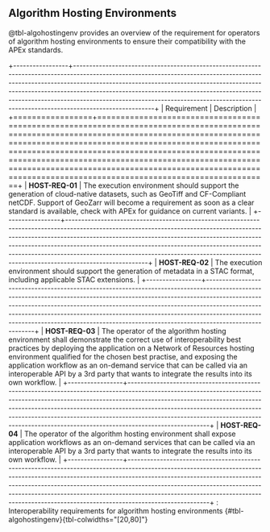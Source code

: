 ## Algorithm Hosting Environments

@tbl-algohostingenv provides an overview of the requirement for operators of algorithm hosting environments to ensure their compatibility with the APEx standards. 

+-----------------+-------------------------------------------------------------------------------------------------------------------------------------------------------------------------------------------------------------------------------------------------------------------------------------------------------------------------------------------------------------------------------------------------------------------------------+
| Requirement     | Description                                                                                                                                                                                                                                                                                                                                                                                                                   |
+=================+===============================================================================================================================================================================================================================================================================================================================================================================================================================+
| **HOST-REQ-01** | The execution environment should support the generation of cloud-native datasets, such as GeoTiff and CF-Compliant netCDF. Support of GeoZarr will become a requirement as soon as a clear standard is available, check with APEx for guidance on current variants.                                                                                                                                                           |
+-----------------+-------------------------------------------------------------------------------------------------------------------------------------------------------------------------------------------------------------------------------------------------------------------------------------------------------------------------------------------------------------------------------------------------------------------------------+
| **HOST-REQ-02** | The execution environment should support the generation of metadata in a STAC format, including applicable STAC extensions.                                                                                                                                                                                                                                                                                                   |
+-----------------+-------------------------------------------------------------------------------------------------------------------------------------------------------------------------------------------------------------------------------------------------------------------------------------------------------------------------------------------------------------------------------------------------------------------------------+
| **HOST-REQ-03** | The operator of the algorithm hosting environment shall demonstrate the correct use of interoperability best practices by deploying the application on a Network of Resources hosting environment qualified for the chosen best practise, and exposing the application workflow as an on-demand service that can be called via an interoperable API by a 3rd party that wants to integrate the results into its own workflow. |
+-----------------+-------------------------------------------------------------------------------------------------------------------------------------------------------------------------------------------------------------------------------------------------------------------------------------------------------------------------------------------------------------------------------------------------------------------------------+
| **HOST-REQ-04** | The operator of the algorithm hosting environment shall expose application workflows as an on-demand services that can be called via an interoperable API by a 3rd party that wants to integrate the results into its own workflow.                                                                                                                                                                                           |
+-----------------+-------------------------------------------------------------------------------------------------------------------------------------------------------------------------------------------------------------------------------------------------------------------------------------------------------------------------------------------------------------------------------------------------------------------------------+
: Interoperability requirements for algorithm hosting environments {#tbl-algohostingenv}{tbl-colwidths="[20,80]"}
